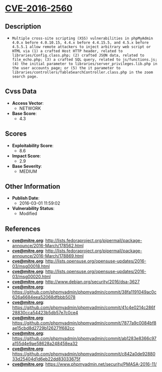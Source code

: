 
# [CVE-2016-2560](https://cve.mitre.org/cgi-bin/cvename.cgi?name=CVE-2016-2560)

## Description

- `Multiple cross-site scripting (XSS) vulnerabilities in phpMyAdmin 4.0.x before 4.0.10.15, 4.4.x before 4.4.15.5, and 4.5.x before 4.5.5.1 allow remote attackers to inject arbitrary web script or HTML via (1) a crafted Host HTTP header, related to libraries/Config.class.php; (2) crafted JSON data, related to file_echo.php; (3) a crafted SQL query, related to js/functions.js; (4) the initial parameter to libraries/server_privileges.lib.php in the user accounts page; or (5) the it parameter to libraries/controllers/TableSearchController.class.php in the zoom search page.`

## Cvss Data

- **Access Vector**:
  - NETWORK
- **Base Score**:
  - 4.3

## Scores

- **Exploitability Score**:
  - 8.6
- **Impact Score**:
  - 2.9
- **Base Severity**:
  - MEDIUM

## Other Information

- **Publish Date**:
  - 2016-03-01 11:59:02
- **Vulnerability Status**:
  - Modified

## References

- **cve@mitre.org**: http://lists.fedoraproject.org/pipermail/package-announce/2016-March/178562.html
- **cve@mitre.org**: http://lists.fedoraproject.org/pipermail/package-announce/2016-March/178869.html
- **cve@mitre.org**: http://lists.opensuse.org/opensuse-updates/2016-03/msg00018.html
- **cve@mitre.org**: http://lists.opensuse.org/opensuse-updates/2016-03/msg00020.html
- **cve@mitre.org**: http://www.debian.org/security/2016/dsa-3627
- **cve@mitre.org**: https://github.com/phpmyadmin/phpmyadmin/commit/38fa1191049ac0c626a6684eea52068dfbbb5078
- **cve@mitre.org**: https://github.com/phpmyadmin/phpmyadmin/commit/41c4e0214c286f28830cca54423b5db57e7c0ce4
- **cve@mitre.org**: https://github.com/phpmyadmin/phpmyadmin/commit/7877a9c0084bf8ae15cbd8d2729b126271f682cc
- **cve@mitre.org**: https://github.com/phpmyadmin/phpmyadmin/commit/ab1283e8366c97a155d4e9ae58628a248458ea32
- **cve@mitre.org**: https://github.com/phpmyadmin/phpmyadmin/commit/c842a0de9288033d25404d1d6eb22dd83033675f
- **cve@mitre.org**: https://www.phpmyadmin.net/security/PMASA-2016-11/
